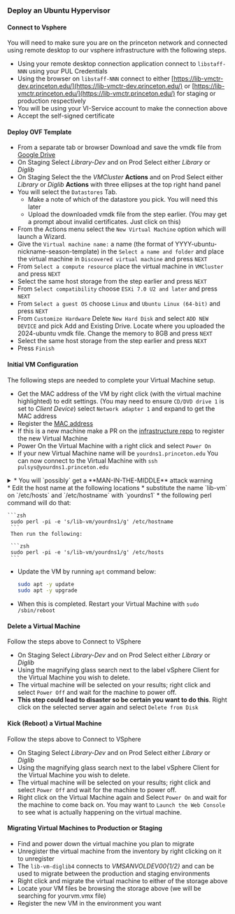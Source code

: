 ### Deploy an Ubuntu Hypervisor

#### Connect to Vsphere

You will need to make sure you are on the princeton network and connected using remote desktop to our vsphere infrastructure with the following steps.

* Using your remote desktop connection application connect to `libstaff-NNN` using your PUL Credentials
* Using the browser on `libstaff-NNN` connect to either [https://lib-vmctr-dev.princeton.edu/](https://lib-vmctr-dev.princeton.edu/) or [https://lib-vmctr.princeton.edu/](https://lib-vmctr.princeton.edu/) for staging or production respectively
* You will be using your VI-Service account to make the connection above
* Accept the self-signed certificate

#### Deploy OVF Template

* From a separate tab or browser Download and save the vmdk file from [Google Drive](https://drive.google.com/drive/folders/0B0s-Lc6vvmqqTF9yaklHWW1RdmM?resourcekey=0-tdIXAZtmu1klMhHUMSE00g)
* On Staging Select *Library-Dev* and on Prod Select either *Library* or *Diglib*
* On Staging Select the the *VMCluster* **Actions** and on Prod Select either *Library* or *Diglib* **Actions** with three ellipses at the top right hand panel
* You will select the `Datastores` Tab.
  * Make a note of which of the datastore you pick. You will need this later
  * Upload the downloaded vmdk file from the step earlier. (You may get a prompt about invalid certificates. Just click on this)
* From the Actions menu select the `New Virtual Machine` option which will launch a Wizard.
* Give the `Virtual machine name:` a name (the format of YYYY-ubuntu-nickname-season-template) in the `Select a name and folder` and place the virtual machine in `Discovered virtual machine` and press `NEXT`
* From `Select a compute resource` place the virtual machine in `VMCluster` and press `NEXT`
* Select the same host storage from the step earlier and press `NEXT`
* From `Select compatibility` choose `ESXi 7.0 U2 and later` and press `NEXT`
* From `Select a guest OS` choose `Linux` and `Ubuntu Linux (64-bit)` and press `NEXT`
* From `Customize Hardware` Delete `New Hard Disk` and select `ADD NEW DEVICE` and pick Add and Existing Drive. Locate where you uploaded the 2024-ubuntu vmdk file. Change the memory to 8GB and press `NEXT`
* Select the same host storage from the step earlier and press `NEXT`
* Press `Finish`

#### Initial VM Configuration

The following steps are needed to complete your Virtual Machine setup.

 * Get the MAC address of the VM by right click (with the virtual machine highlighted) to edit settings. (You may need to ensure `CD/DVD drive 1` is set to *Client Device*) select `Network adapter 1` and expand to get the MAC address
 * Register the [MAC address](http://networkregistration.princeton.edu)
 * If this is a new machine make a PR on the [infrastructure repo](https://github.com/PrincetonUniversityLibrary/infra) to register the new Virtual Machine
 * Power On the Virtual Machine with a right click and select `Power On`
 * If your new Virtual Machine name will be `yourdns1.princeton.edu` You can now connect to the Virtual Machine with `ssh pulsys@yourdns1.princeton.edu`

<details>
<summary>* You will `possibly` get a **MAN-IN-THE-MIDDLE** attack warning

</summary>

You may encounter this message in your shell when attempting to connect: 

```
@@@@@@@@@@@@@@@@@@@@@@@@@@@@@@@@@@@@@@@@@@@@@@@@@@@@@@@@@@@
@    WARNING: REMOTE HOST IDENTIFICATION HAS CHANGED!     @
@@@@@@@@@@@@@@@@@@@@@@@@@@@@@@@@@@@@@@@@@@@@@@@@@@@@@@@@@@@
IT IS POSSIBLE THAT SOMEONE IS DOING SOMETHING NASTY!
Someone could be eavesdropping on you right now (man-in-the-middle attack)!
It is also possible that a host key has just been changed.
The fingerprint for the ED25519 key sent by the remote host is
SHA256:CfV92vg1Slp+DvYHGeMItTV/N7dGsGBXc0h8A63RJ9s.
Please contact your system administrator.
Add correct host key in /Users/user_name/.ssh/known_hosts to get rid of this message.
Offending ED25519 key in /Users/user_name/.ssh/known_hosts:24
Host key for pul-sandbox.lib.princeton.edu has changed and you have requested strict checking.
Host key verification failed.
```
## Use this command to edit your known_hosts file

`vim ~/.ssh/known_hosts +"24d|x"` 

Notice that the line number corresponds to the text:
```
"Offending ED25519 key in /Users/user_name/.ssh/known_hosts:24"
```

You should now be able to ssh into your machine.
</details>
 * Edit the host name at the following locations
   * substitute the name `lib-vm` on `/etc/hosts` and `/etc/hostname` with `yourdns1`
   * the following perl command will do that:

    ```zsh
     sudo perl -pi -e 's/lib-vm/yourdns1/g' /etc/hostname
     ```
     Then run the following:

     ```zsh
     sudo perl -pi -e 's/lib-vm/yourdns1/g' /etc/hosts
     ```

 * Update the VM by running `apt` command below:

   ```zsh
   sudo apt -y update
   sudo apt -y upgrade
   ```
 * When this is completed. Restart your Virtual Machine with `sudo /sbin/reboot`

#### Delete a Virtual Machine

Follow the steps above to Connect to VSphere

* On Staging Select *Library-Dev* and on Prod Select either *Library* or *Diglib*
* Using the magnifying glass search next to the label vSphere Client for the Virtual Machine you wish to delete.
* The virtual machine will be selected on your results; right click and select `Power Off` and wait for the machine to power off.
* **This step could lead to disaster so be certain you want to do this**. Right click on the selected server again and select `Delete from Disk`

#### Kick (Reboot) a Virtual Machine

Follow the steps above to Connect to VSphere

* On Staging Select *Library-Dev* and on Prod Select either *Library* or *Diglib*
* Using the magnifying glass search next to the label vSphere Client for the Virtual Machine you wish to delete.
* The virtual machine will be selected on your results; right click and select `Power Off` and wait for the machine to power off.
* Right click on the Virtual Machine again and Select `Power On` and wait for the machine to come back on. You may want to `Launch the Web Console` to see what is actually happening on the virtual machine.

#### Migrating Virtual Machines to Production or Staging

 * Find and power down the virtual machine you plan to migrate
 * Unregister the virtual machine from the inventory by right clicking on it to unregister
 * The `lib-vm-diglib4` connects to *VMSANVOLDEV00{1/2}* and can be used to migrate between the production and staging environments
 * Right click and migrate the virtual machine to either of the storage above
 * Locate your VM files be browsing the storage above (we will be searching for yourvm.vmx file)
 * Register the new VM in the environment you want
